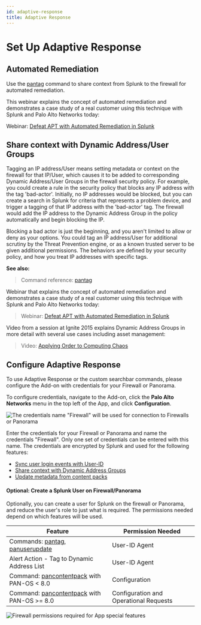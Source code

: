 ```yaml
---
id: adaptive-response
title: Adaptive Response
---
```


# Set Up Adaptive Response

## Automated Remediation

Use the [pantag](/splunk/docs/commands#pantag) command to share context from Splunk to the firewall for automated remediation.

This webinar explains the concept of automated remediation and demonstrates a case study of a real customer using this technique with Splunk and Palo Alto Networks today:

Webinar: [Defeat APT with Automated Remediation in Splunk](https://www.paloaltonetworks.com/resources/webcasts/defeat-apts-improve-security-posture-real-time.html)

## Share context with Dynamic Address/User Groups

Tagging an IP address/User means setting metadata or context on the firewall for that IP/User, which causes it to be added to corresponding Dynamic Address/User Groups in the firewall security policy. For example, you could create a rule in the security policy that blocks any IP address with the tag 'bad-actor'. Initially, no IP addresses would be blocked, but you can create a search in Splunk for criteria that represents a problem device, and trigger a tagging of that IP address with the 'bad-actor' tag. The firewall would add the IP address to the Dynamic Address Group in the policy automatically and begin blocking the IP.

Blocking a bad actor is just the beginning, and you aren't limited to allow or deny as your options. You could tag an IP address/User for additional scrutiny by the Threat Prevention engine, or as a known trusted server to be given additional permissions. The behaviors are defined by your security policy, and how you treat IP addresses with specific tags.

**See also:**

> Command reference: [pantag](commands#pantag)

Webinar that explains the concept of automated remediation and demonstrates a case study of a real customer using this technique with Splunk and Palo Alto Networks today:

> Webinar: [Defeat APT with Automated Remediation in Splunk](https://www.paloaltonetworks.com/resources/webcasts/defeat-apts-improve-security-posture-real-time.html)

Video from a session at Ignite 2015 explains Dynamic Address Groups in more detail with several use cases including asset management:

> Video: [Applying Order to Computing Chaos](https://www.youtube.com/watch?v=Kv0SR9KLDj4)

## Configure Adaptive Response

To use Adaptive Response or the custom searchbar commands, please configure the Add-on with credentials for your Firewall or Panorama.

To configure credentials, navigate to the Add-on, click the **Palo Alto Networks** menu in the top left of the App, and click **Configuration**.

![The credentials name &quot;Firewall&quot; will be used for connection to Firewalls or Panorama](/splunk/img/firewall-credentials.png)

Enter the credentials for your Firewall or Panorama and name the credentials "Firewall". Only one set of credentials can be entered with this name. The credentials are encrypted by Splunk and used for the following features:

-   [Sync user login events with User-ID](/splunk/docs/userid)
-   [Share context with Dynamic Address Groups](/splunk/docs/adaptive-response)
-   [Update metadata from content packs](/splunk/docs/lookups#contentpack)

#### Optional: Create a Splunk User on Firewall/Panorama

Optionally, you can create a user for Splunk on the firewall or Panorama, and reduce the user's role to just what is required. The permissions needed depend on which features will be used.

| Feature | Permission Needed |
| ------- | ----------------- |
| Commands: [pantag](/splunk/docs/commands#pantag), [panuserupdate](/splunk/docs/commands#panuserupdate) | User-ID Agent |
| Alert Action - Tag to Dynamic Address List | User-ID Agent |
| Command: [pancontentpack](/splunk/docs/commands#pancontentpack) with PAN-OS < 8.0 | Configuration |
| Command: [pancontentpack](/splunk/docs/commands#pancontentpack) with PAN-OS >= 8.0 | Configuration and Operational Requests |

![Firewall permissions required for App special features](/splunk/img/admin_role.png)